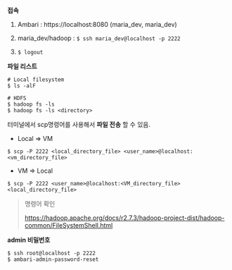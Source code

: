 **접속**

1. Ambari : https://localhost:8080 (maria_dev, maria_dev)

2. maria_dev/hadoop : `$ ssh maria_dev@localhost -p 2222 `

3. `$ logout`


**파일 리스트**

```
# Local filesystem
$ ls -alF

# HDFS
$ hadoop fs -ls 
$ hadoop fs -ls <directory>
```



터미널에서 scp명령어를 사용해서 **파일 전송** 할 수 있음.

-  Local => VM

```
$ scp -P 2222 <local_directory_file> <user_name>@localhost:<vm_directory_file>
```



- VM => Local

```
$ scp -P 2222 <user_name>@localhost:<VM_directory_file><local_directory_file>
```



> 명령어 확인
>
> https://hadoop.apache.org/docs/r2.7.3/hadoop-project-dist/hadoop-common/FileSystemShell.html



**admin 비밀번호**

```
$ ssh root@localhost -p 2222
$ ambari-admin-password-reset
```



